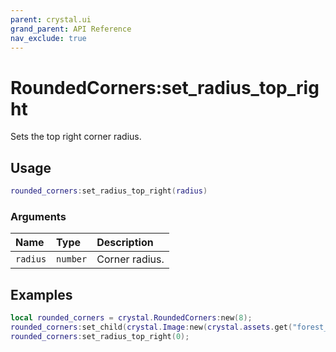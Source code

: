```yaml
---
parent: crystal.ui
grand_parent: API Reference
nav_exclude: true
---
```


# RoundedCorners:set_radius_top_right

Sets the top right corner radius.

## Usage

```lua
rounded_corners:set_radius_top_right(radius)
```

### Arguments

| Name     | Type     | Description    |
| :------- | :------- | :------------- |
| `radius` | `number` | Corner radius. |

## Examples

```lua
local rounded_corners = crystal.RoundedCorners:new(8);
rounded_corners:set_child(crystal.Image:new(crystal.assets.get("forest_icon.png")));
rounded_corners:set_radius_top_right(0);
```
